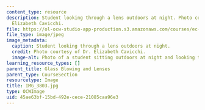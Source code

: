 ```yaml
---
content_type: resource
description: Student looking through a lens outdoors at night. Photo courtesy of Dr.
  Elizabeth Cavicchi.
file: https://ol-ocw-studio-app-production.s3.amazonaws.com/courses/ec-050-recreate-experiments-from-history-inform-the-future-from-the-past-galileo-january-iap-2010/45ae63bf15bd492ecece21085caa96e3_IMG_3803.jpg
file_type: image/jpeg
image_metadata:
  caption: Student looking through a lens outdoors at night.
  credit: Photo courtesy of Dr. Elizabeth Cavicchi.
  image-alt: Photo of a student sitting outdoors at night and looking through a lens.
learning_resource_types: []
parent_title: Glass Blowing and Lenses
parent_type: CourseSection
resourcetype: Image
title: IMG_3803.jpg
type: OCWImage
uid: 45ae63bf-15bd-492e-cece-21085caa96e3
---
```

